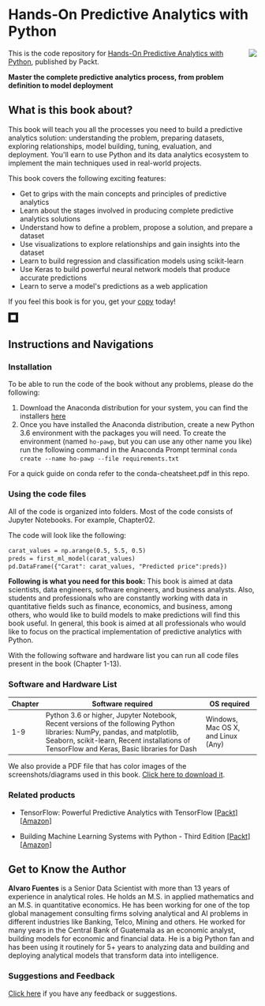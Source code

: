 # Hands-On Predictive Analytics with Python

<a href="https://www.packtpub.com/big-data-and-business-intelligence/hands-predictive-analytics-python?utm_source=github&utm_medium=repository&utm_campaign=9781789138719"><img src="https://www.packtpub.com/sites/default/files/9781789138719_cover.png" height="256px" align="right"></a>

This is the code repository for [Hands-On Predictive Analytics with Python](https://www.packtpub.com/big-data-and-business-intelligence/hands-predictive-analytics-python?utm_source=github&utm_medium=repository&utm_campaign=9781789138719), published by Packt.

**Master the complete predictive analytics process, from problem definition to model deployment**

## What is this book about?
This book will teach you all the processes you need to build a predictive analytics solution: understanding the problem, preparing datasets, exploring relationships, model building, tuning, evaluation, and deployment. You'll earn to use Python and its data analytics ecosystem to implement the main techniques used in real-world projects.

This book covers the following exciting features: 
* Get to grips with the main concepts and principles of predictive analytics
* Learn about the stages involved in producing complete predictive analytics solutions
* Understand how to define a problem, propose a solution, and prepare a dataset
* Use visualizations to explore relationships and gain insights into the dataset
* Learn to build regression and classification models using scikit-learn
* Use Keras to build powerful neural network models that produce accurate predictions
* Learn to serve a model's predictions as a web application

If you feel this book is for you, get your [copy](https://www.amazon.com/dp/178913871X) today!

<a href="https://www.packtpub.com/?utm_source=github&utm_medium=banner&utm_campaign=GitHubBanner"><img src="https://raw.githubusercontent.com/PacktPublishing/GitHub/master/GitHub.png" 
alt="https://www.packtpub.com/" border="5" /></a>

## Instructions and Navigations

### Installation
To be able to run the code of the book without any problems, please do the following:
1. Download the Anaconda distribution for your system, you can find the installers [here](https://www.anaconda.com)
1. Once you have installed the Anaconda distribution, create a new Python 3.6 environment with the packages you will need.
To create the environment (named `ho-pawp`, but you can use any other name you like) run the following command
in the Anaconda Prompt terminal `conda create --name ho-pawp --file requirements.txt `

For a quick guide on conda refer to the conda-cheatsheet.pdf in this repo.
### Using the code files

All of the code is organized into folders. Most of the code consists of Jupyter Notebooks. For example, Chapter02.

The code will look like the following:
```
carat_values = np.arange(0.5, 5.5, 0.5)
preds = first_ml_model(carat_values)
pd.DataFrame({"Carat": carat_values, "Predicted price":preds})
```

**Following is what you need for this book:**
This book is aimed at data scientists, data engineers, software engineers, and business analysts. Also, students and professionals who are constantly working with data in quantitative fields such as finance, economics, and business, among others, who would like to build models to make predictions will find this book useful. In general, this book is aimed at all professionals who would like to focus on the practical implementation of predictive analytics with Python.

With the following software and hardware list you can run all code files present in the book (Chapter 1-13).
### Software and Hardware List
| Chapter | Software required                     | OS required                         |
| ------- | ------------------------------------  | ----------------------------------- |
| 1-9     | Python 3.6 or higher, Jupyter Notebook, Recent versions of the following Python libraries: NumPy, pandas, and matplotlib, Seaborn, scikit-learn, Recent installations of TensorFlow and Keras, Basic libraries for Dash | Windows, Mac OS X, and Linux (Any) |

We also provide a PDF file that has color images of the screenshots/diagrams used in this book. [Click here to download it]().

### Related products
* TensorFlow: Powerful Predictive Analytics with TensorFlow [[Packt]](https://www.packtpub.com/big-data-and-business-intelligence/tensorflow-powerful-predictive-analytics-tensorflow?utm_source=github&utm_medium=repository&utm_campaign=9781789136913) [[Amazon]](https://www.amazon.com/dp/1789136911)

* Building Machine Learning Systems with Python - Third Edition [[Packt]](https://www.packtpub.com/big-data-and-business-intelligence/building-machine-learning-systems-python-third-edition?utm_source=github&utm_medium=repository&utm_campaign=9781788623223) [[Amazon]](https://www.amazon.com/dp/1788623223)


## Get to Know the Author
**Alvaro Fuentes** is a Senior Data Scientist with more than 13 years of experience in analytical roles.
He holds an M.S. in applied mathematics and an M.S. in quantitative economics. He has been working for one of the top global
management consulting firms solving analytical and AI problems in different industries like Banking, Telco, Mining and others.
He worked for many years in the Central Bank of Guatemala as an economic analyst, building models for economic and financial data.
He is a big Python fan and has been using it routinely for 5+ years to analyzing data and building and deploying analytical models that transform data into intelligence.


### Suggestions and Feedback
[Click here](https://docs.google.com/forms/d/e/1FAIpQLSdy7dATC6QmEL81FIUuymZ0Wy9vH1jHkvpY57OiMeKGqib_Ow/viewform) if you have any feedback or suggestions.


